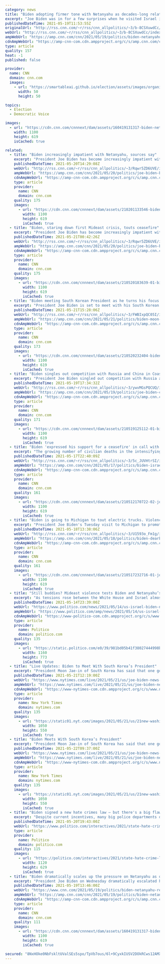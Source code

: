 ```yaml
---
category: news
title: "Biden adopting firmer tone with Netanyahu as decades-long relationship enters its most consequential moment"
excerpt: "Joe Biden was in for a few surprises when he visited Israel in 2010.\n    \n"
publishedDateTime: 2021-05-19T11:53:55Z
originalUrl: "http://rss.cnn.com/~r/rss/cnn_allpolitics/~3/b-8CSXuwdCc/index.html"
webUrl: "http://rss.cnn.com/~r/rss/cnn_allpolitics/~3/b-8CSXuwdCc/index.html"
ampWebUrl: "https://amp.cnn.com/cnn/2021/05/19/politics/biden-netanyahu-relationship/index.html"
cdnAmpWebUrl: "https://amp-cnn-com.cdn.ampproject.org/c/s/amp.cnn.com/cnn/2021/05/19/politics/biden-netanyahu-relationship/index.html"
type: article
quality: 157
heat: -1
published: false

provider:
  name: CNN
  domain: cnn.com
  images:
    - url: "https://smartableai.github.io/election/assets/images/organizations/cnn.com-50x50.jpg"
      width: 50
      height: 50

topics:
  - Election
  - Democratic Voice

images:
  - url: "https://cdn.cnn.com/cnnnext/dam/assets/160419131317-biden-netanyahu-march-9-2016-super-tease.jpg"
    width: 1100
    height: 619
    isCached: true

related:
  - title: "Biden increasingly impatient with Netanyahu, sources say"
    excerpt: "President Joe Biden has become increasingly impatient with Israeli Prime Minister Benjamin Netanyahu following a blunt phone call Wednesday in which the US President set a deadline for violence to ease between Israel and Hamas.\n    \n"
    publishedDateTime: 2021-05-20T14:29:08Z
    webUrl: "http://rss.cnn.com/~r/rss/cnn_allpolitics/~3/Rqwr5ZD6UVE/index.html"
    ampWebUrl: "https://amp.cnn.com/cnn/2021/05/20/politics/joe-biden-benjamin-netanyahu/index.html"
    cdnAmpWebUrl: "https://amp-cnn-com.cdn.ampproject.org/c/s/amp.cnn.com/cnn/2021/05/20/politics/joe-biden-benjamin-netanyahu/index.html"
    type: article
    provider:
      name: CNN
      domain: cnn.com
    quality: 175
    images:
      - url: "https://cdn.cnn.com/cnnnext/dam/assets/210201133546-biden-netanyahu-split-super-tease.jpg"
        width: 1100
        height: 619
        isCached: true
  - title: "Biden, staring down first Mideast crisis, touts ceasefire"
    excerpt: "President Joe Biden has become increasingly impatient with Israeli Prime Minister Benjamin Netanyahu following a blunt phone call Wednesday in which the US President set a deadline for violence to ease between Israel and Hamas.\n    \n"
    publishedDateTime: 2021-05-21T00:42:26Z
    webUrl: "http://rss.cnn.com/~r/rss/cnn_allpolitics/~3/Rqwr5ZD6UVE/index.html"
    ampWebUrl: "https://amp.cnn.com/cnn/2021/05/20/politics/joe-biden-benjamin-netanyahu/index.html"
    cdnAmpWebUrl: "https://amp-cnn-com.cdn.ampproject.org/c/s/amp.cnn.com/cnn/2021/05/20/politics/joe-biden-benjamin-netanyahu/index.html"
    type: article
    provider:
      name: CNN
      domain: cnn.com
    quality: 175
    images:
      - url: "https://cdn.cnn.com/cnnnext/dam/assets/210520183639-01-biden-remarks-ceasefire-210520-super-tease.jpg"
        width: 1100
        height: 619
        isCached: true
  - title: "Biden meeting South Korean President as he turns his focus toward East Asia"
    excerpt: "President Joe Biden is set to meet with his South Korean counterpart President Moon Jae-in on Friday, the second in-person meeting with a world leader of his presidency as he seeks to turn his foreign policy focus back to East Asia.\n    \n"
    publishedDateTime: 2021-05-21T15:28:06Z
    webUrl: "http://rss.cnn.com/~r/rss/cnn_allpolitics/~3/FWBIxpQC05I/index.html"
    ampWebUrl: "https://amp.cnn.com/cnn/2021/05/21/politics/biden-moon-south-korea-meeting/index.html"
    cdnAmpWebUrl: "https://amp-cnn-com.cdn.ampproject.org/c/s/amp.cnn.com/cnn/2021/05/21/politics/biden-moon-south-korea-meeting/index.html"
    type: article
    provider:
      name: CNN
      domain: cnn.com
    quality: 173
    images:
      - url: "https://cdn.cnn.com/cnnnext/dam/assets/210520232404-biden-moon-split-super-tease.jpg"
        width: 1100
        height: 619
        isCached: true
  - title: "Biden singles out competition with Russia and China in Coast Guard commencement"
    excerpt: "President Joe Biden singled out competition with Russia and China as part of his vision for the military branch's role in national security as he addressed the United States Coast Guard Academy's 2021 graduating class on Wednesday.\n    \n"
    publishedDateTime: 2021-05-19T17:34:32Z
    webUrl: "http://rss.cnn.com/~r/rss/cnn_allpolitics/~3/ywvMGsPQCUQ/index.html"
    ampWebUrl: "https://amp.cnn.com/cnn/2021/05/19/politics/joe-biden-coast-guard-graduation/index.html"
    cdnAmpWebUrl: "https://amp-cnn-com.cdn.ampproject.org/c/s/amp.cnn.com/cnn/2021/05/19/politics/joe-biden-coast-guard-graduation/index.html"
    type: article
    provider:
      name: CNN
      domain: cnn.com
    quality: 171
    images:
      - url: "https://cdn.cnn.com/cnnnext/dam/assets/210519125112-01-biden-coast-guard-commencement-0519-super-tease.jpg"
        width: 1100
        height: 619
        isCached: true
  - title: "Biden 'expressed his support for a ceasefire' in call with Israeli Prime Minister, White House says"
    excerpt: "The growing number of civilian deaths in the intensifying battle between Israel and Hamas in Gaza is causing worry inside the White House as officials work the phones with partners in the region.\n    \n"
    publishedDateTime: 2021-05-17T22:40:09Z
    webUrl: "http://rss.cnn.com/~r/rss/cnn_allpolitics/~3/5c_JUVHtrSI/index.html"
    ampWebUrl: "https://amp.cnn.com/cnn/2021/05/17/politics/biden-israel-hamas-gaza/index.html"
    cdnAmpWebUrl: "https://amp-cnn-com.cdn.ampproject.org/c/s/amp.cnn.com/cnn/2021/05/17/politics/biden-israel-hamas-gaza/index.html"
    type: article
    provider:
      name: CNN
      domain: cnn.com
    quality: 161
    images:
      - url: "https://cdn.cnn.com/cnnnext/dam/assets/210512170722-02-joe-biden-0512-super-tease.jpg"
        width: 1100
        height: 619
        isCached: true
  - title: "Biden is going to Michigan to tout electric trucks. Violence in Middle East may overshadow the trip"
    excerpt: "President Joe Biden's Tuesday visit to Michigan to promote his economic agenda has been on the White House's calendar for weeks, but a carefully planned trip now risks being overshadowed by the recent eruption of violence in the Middle East between Hamas and Israel.\n    \n"
    publishedDateTime: 2021-05-18T13:38:06Z
    webUrl: "http://rss.cnn.com/~r/rss/cnn_allpolitics/~3/U1593o_Fm1g/index.html"
    ampWebUrl: "https://amp.cnn.com/cnn/2021/05/18/politics/biden-dearborn-michigan-israel-gaza/index.html"
    cdnAmpWebUrl: "https://amp-cnn-com.cdn.ampproject.org/c/s/amp.cnn.com/cnn/2021/05/18/politics/biden-dearborn-michigan-israel-gaza/index.html"
    type: article
    provider:
      name: CNN
      domain: cnn.com
    quality: 161
    images:
      - url: "https://cdn.cnn.com/cnnnext/dam/assets/210517232716-01-joe-biden-0516-super-tease.jpg"
        width: 1100
        height: 619
        isCached: true
  - title: "Still buddies? Mideast violence tests Biden and Netanyahu’s friendship"
    excerpt: "As tensions rose between the White House and Israel almost seven years ago, then-Vice President Joe Biden assured a Jewish audience that he and Prime Minister Benjamin Netanyahu were “still buddies.” It didn’t matter that Netanyahu had treated Biden’s boss,"
    publishedDateTime: 2021-05-14T23:39:00Z
    webUrl: "https://www.politico.com/news/2021/05/14/us-israel-biden-netanyahu-relationship-488381"
    ampWebUrl: "https://www.politico.com/amp/news/2021/05/14/us-israel-biden-netanyahu-relationship-488381"
    cdnAmpWebUrl: "https://www-politico-com.cdn.ampproject.org/c/s/www.politico.com/amp/news/2021/05/14/us-israel-biden-netanyahu-relationship-488381"
    type: article
    provider:
      name: Politico
      domain: politico.com
    quality: 135
    images:
      - url: "https://static.politico.com/e0/39/981bd05b41f38027444998b892bb/gettyimages-97574218-1.jpg"
        width: 1160
        height: 773
        isCached: true
  - title: "Live Updates: Biden to Meet With South Korea’s President"
    excerpt: "President Moon Jae-in of South Korea has said that one goal for his meeting with President Biden is bringing North Korea “back on the path of dialogue.” A Biden administration official says the United States will be at the forefront of efforts to help rebuild Gaza."
    publishedDateTime: 2021-05-21T12:19:00Z
    webUrl: "https://www.nytimes.com/live/2021/05/21/us/joe-biden-news-today"
    ampWebUrl: "https://www.nytimes.com/live/2021/05/21/us/joe-biden-news-today.amp.html"
    cdnAmpWebUrl: "https://www-nytimes-com.cdn.ampproject.org/c/s/www.nytimes.com/live/2021/05/21/us/joe-biden-news-today.amp.html"
    type: article
    provider:
      name: New York Times
      domain: nytimes.com
    quality: 135
    images:
      - url: "https://static01.nyt.com/images/2021/05/21/us/21new-washington-briefing-promo3/21new-washington-briefing-promo3-facebookJumbo.jpg"
        width: 1050
        height: 550
        isCached: true
  - title: "Biden Meets With South Korea’s President"
    excerpt: "President Moon Jae-in of South Korea has said that one goal for his meeting with President Biden is bringing North Korea “back on the path of dialogue.” A Biden administration official says the United States will be at the forefront of efforts to help rebuild Gaza."
    publishedDateTime: 2021-05-22T09:37:00Z
    webUrl: "https://www.nytimes.com/live/2021/05/21/us/joe-biden-news-today"
    ampWebUrl: "https://www.nytimes.com/live/2021/05/21/us/joe-biden-news-today.amp.html"
    cdnAmpWebUrl: "https://www-nytimes-com.cdn.ampproject.org/c/s/www.nytimes.com/live/2021/05/21/us/joe-biden-news-today.amp.html"
    type: article
    provider:
      name: New York Times
      domain: nytimes.com
    quality: 135
    images:
      - url: "https://static01.nyt.com/images/2021/05/21/us/21new-washington-briefing-korea-lede2/21new-washington-briefing-korea-lede2-facebookJumbo.jpg"
        width: 1050
        height: 550
        isCached: true
  - title: "Biden signed a new hate crimes law — but there's a big flaw"
    excerpt: "Despite current incentives, many big police departments don’t report whether a crime was motivated by bias to federal authorities. And state governments often disagree on what a hate crime even is. In 2020 — the most recent year data was available — nearly a quarter of big cities didn’t report a single hate crime,"
    publishedDateTime: 2021-05-20T19:43:00Z
    webUrl: "https://www.politico.com/interactives/2021/state-hate-crime-laws/"
    type: article
    provider:
      name: Politico
      domain: politico.com
    quality: 115
    images:
      - url: "https://politico.com/interactives/2021/state-hate-crime-laws/media/share.jpg"
        width: 1120
        height: 629
        isCached: true
  - title: "Biden dramatically scales up the pressure on Netanyahu as decades-long relationship faces its most consequential moment"
    excerpt: "President Joe Biden on Wednesday dramatically escalated his public pressure on Israeli Prime Minister Benjamin Netanyahu to end the fighting with Hamas that has stretched into a 10th day, as their decades-long relationship faces a stern test."
    publishedDateTime: 2021-05-19T13:46:00Z
    webUrl: "https://www.cnn.com/2021/05/19/politics/biden-netanyahu-relationship/index.html"
    ampWebUrl: "https://amp.cnn.com/cnn/2021/05/19/politics/biden-netanyahu-relationship/index.html"
    cdnAmpWebUrl: "https://amp-cnn-com.cdn.ampproject.org/c/s/amp.cnn.com/cnn/2021/05/19/politics/biden-netanyahu-relationship/index.html"
    type: article
    provider:
      name: CNN
      domain: cnn.com
    quality: 111
    images:
      - url: "https://cdn.cnn.com/cnnnext/dam/assets/160419131317-biden-netanyahu-march-9-2016-super-tease.jpg"
        width: 1100
        height: 619
        isCached: true

secured: "8NxHOke0NbFskltUValSEs5spo/TpVb7ous/6l+9CyxkIUSV2DOkRCws12AMXpZTRncDEIInrnkapnyXP/yz0VC/O+ors1zEqvLa2zdPLYlLhOp384YC+xi+uFj7seXd0FSFtDsfEU2u8ySTpl5DGZVAH7rn6pVCsisrYlQABXrzzHqwgnPUH2mmajQSpJZNhAKpUAE++ZT0qJlwDCeMDf0Ike4L0CrNgdAFIjSUPNWx0SQn2gm9XsIziHRL+ck1HsHAAINorBcSGE6CZQqheV20aAiTxbm+xTZT73k9677Y6WWFDGxv8abGhiUMhaU2qkh4Hs8E3908u3KcN9D/uvoWhndppqS5PqI0SCb32+Y=;BEhLiFSJX+jmSe4je+oISQ=="
---
```


